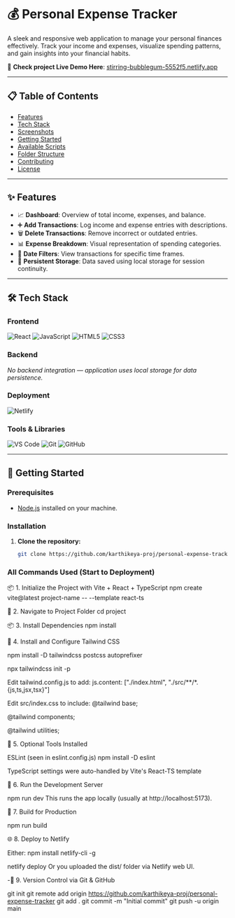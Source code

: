 # 💰 Personal Expense Tracker

A sleek and responsive web application to manage your personal finances effectively. Track your income and expenses, visualize spending patterns, and gain insights into your financial habits.

🔗 **Check project Live Demo Here**: [stirring-bubblegum-5552f5.netlify.app](https://stirring-bubblegum-5552f5.netlify.app/)

---

## 📋 Table of Contents

- [Features](#features)
- [Tech Stack](#tech-stack)
- [Screenshots](#screenshots)
- [Getting Started](#getting-started)
- [Available Scripts](#available-scripts)
- [Folder Structure](#folder-structure)
- [Contributing](#contributing)
- [License](#license)

---

## ✨ Features

- 📈 **Dashboard**: Overview of total income, expenses, and balance.
- ➕ **Add Transactions**: Log income and expense entries with descriptions.
- 🗑️ **Delete Transactions**: Remove incorrect or outdated entries.
- 📊 **Expense Breakdown**: Visual representation of spending categories.
- 📅 **Date Filters**: View transactions for specific time frames.
- 💾 **Persistent Storage**: Data saved using local storage for session continuity.

---

## 🛠️ Tech Stack

### Frontend

![React](https://img.shields.io/badge/React-20232A?style=for-the-badge&logo=react&logoColor=61DAFB)
![JavaScript](https://img.shields.io/badge/JavaScript-F7DF1E?style=for-the-badge&logo=javascript&logoColor=black)
![HTML5](https://img.shields.io/badge/HTML5-E34F26?style=for-the-badge&logo=html5&logoColor=white)
![CSS3](https://img.shields.io/badge/CSS3-1572B6?style=for-the-badge&logo=css3&logoColor=white)

### Backend

*No backend integration — application uses local storage for data persistence.*

### Deployment

![Netlify](https://img.shields.io/badge/Netlify-00C7B7?style=for-the-badge&logo=netlify&logoColor=white)

### Tools & Libraries

![VS Code](https://img.shields.io/badge/VS%20Code-007ACC?style=for-the-badge&logo=visual-studio-code&logoColor=white)
![Git](https://img.shields.io/badge/Git-F05032?style=for-the-badge&logo=git&logoColor=white)
![GitHub](https://img.shields.io/badge/GitHub-100000?style=for-the-badge&logo=github&logoColor=white)

---

## 🚀 Getting Started

### Prerequisites

- [Node.js](https://nodejs.org/) installed on your machine.

### Installation

1. **Clone the repository:**
   ```bash
   git clone https://github.com/karthikeya-proj/personal-expense-tracker.git
### All Commands Used (Start to Deployment)
📦 1. Initialize the Project with Vite + React + TypeScript
npm create vite@latest project-name -- --template react-ts

📁 2. Navigate to Project Folder
cd project

📦 3. Install Dependencies
npm install

🎨 4. Install and Configure Tailwind CSS

npm install -D tailwindcss postcss autoprefixer

npx tailwindcss init -p

Edit tailwind.config.js to add:
js.content: ["./index.html", "./src/**/*.{js,ts,jsx,tsx}"]

Edit src/index.css to include:
@tailwind base;

@tailwind components;

@tailwind utilities;

🧹 5. Optional Tools Installed

ESLint (seen in eslint.config.js)
npm install -D eslint

TypeScript settings were auto-handled by Vite's React-TS template

🧪 6. Run the Development Server

npm run dev
This runs the app locally (usually at http://localhost:5173).

🚀 7. Build for Production

npm run build

🌐 8. Deploy to Netlify

Either:
npm install netlify-cli -g

netlify deploy
Or you uploaded the dist/ folder via Netlify web UI.

-🔁 9. Version Control via Git & GitHub

git init
git remote add origin https://github.com/karthikeya-proj/personal-expense-tracker
git add .
git commit -m "Initial commit"
git push -u origin main
